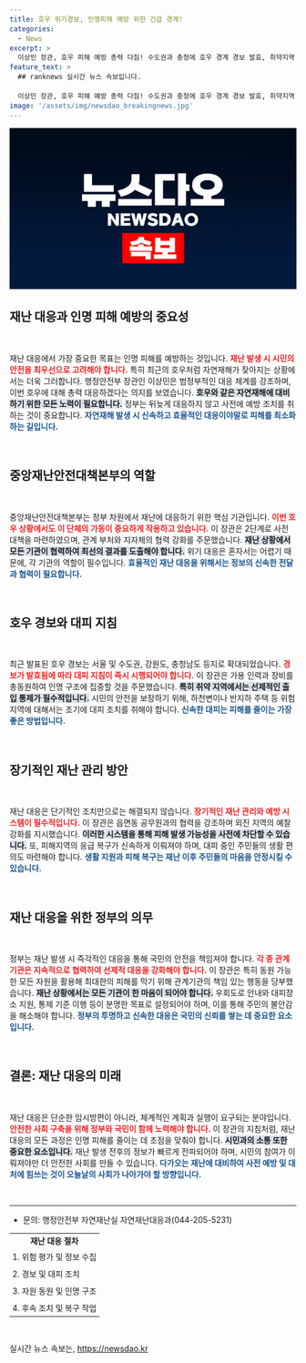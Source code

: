 ```yaml
---
title: 호우 위기경보, 인명피해 예방 위한 긴급 경계!
categories:
  - News
excerpt: >
  이상민 장관, 호우 피해 예방 총력 다짐! 수도권과 충청에 호우 경계 경보 발효, 취약지역 대피 및 안전조치 강화! 재난 대응의 최우선은 인명구조!
feature_text: >
  ## ranknews 실시간 뉴스 속보입니다.

  이상민 장관, 호우 피해 예방 총력 다짐! 수도권과 충청에 호우 경계 경보 발효, 취약지역 대피 및 안전조치 강화! 재난 대응의 최우선은 인명구조!
image: '/assets/img/newsdao_breakingnews.jpg'
---
```


<p><img src="/assets/img/newsdao_breakingnews.jpg" alt="ranknews 속보" /></p>

<h2 data-ke-size="size26">재난 대응과 인명 피해 예방의 중요성</h2>

<p data-ke-size="size16">&nbsp;</p>

<p>재난 대응에서 가장 중요한 목표는 인명 피해를 예방하는 것입니다. <b><span style="color: #ee2323;">재난 발생 시 시민의 안전을 최우선으로 고려해야 합니다.</span></b> 특히 최근의 호우처럼 자연재해가 잦아지는 상황에서는 더욱 그러합니다. 행정안전부 장관인 이상민은 범정부적인 대응 체계를 강조하며, 이번 호우에 대해 총력 대응하겠다는 의지를 보였습니다. <b><span style="background-color: #21538527;">호우와 같은 자연재해에 대비하기 위한 모든 노력이 필요합니다.</span></b> 정부는 뒤늦게 대응하지 않고 사전에 예방 조치를 취하는 것이 중요합니다. <b><span style="color: #1a5490;">자연재해 발생 시 신속하고 효율적인 대응이야말로 피해를 최소화하는 길입니다.</span></b></p>

<p data-ke-size="size16">&nbsp;</p>

<h2 data-ke-size="size26">중앙재난안전대책본부의 역할</h2>

<p data-ke-size="size16">&nbsp;</p>

<p>중앙재난안전대책본부는 정부 차원에서 재난에 대응하기 위한 핵심 기관입니다. <b><span style="color: #ee2323;">이번 호우 상황에서도 이 단체의 가동이 중요하게 작용하고 있습니다.</span></b> 이 장관은 2단계로 사전 대책을 마련하였으며, 관계 부처와 지자체의 협력 강화를 주문했습니다. <b><span style="background-color: #21538527;">재난 상황에서 모든 기관이 협력하여 최선의 결과를 도출해야 합니다.</span></b> 위기 대응은 혼자서는 어렵기 때문에, 각 기관의 역할이 필수입니다. <b><span style="color: #1a5490;">효율적인 재난 대응을 위해서는 정보의 신속한 전달과 협력이 필요합니다.</span></b></p>

<p data-ke-size="size16">&nbsp;</p>

<h2 data-ke-size="size26">호우 경보와 대피 지침</h2>

<p data-ke-size="size16">&nbsp;</p>

<p>최근 발표된 호우 경보는 서울 및 수도권, 강원도, 충청남도 등지로 확대되었습니다. <b><span style="color: #ee2323;">경보가 발효됨에 따라 대피 지침이 즉시 시행되어야 합니다.</span></b> 이 장관은 가용 인력과 장비를 총동원하여 인명 구조에 집중할 것을 주문했습니다. <b><span style="background-color: #21538527;">특히 취약 지역에서는 선제적인 출입 통제가 필수적입니다.</span></b> 시민의 안전을 보장하기 위해, 하천변이나 반지하 주택 등 위험 지역에 대해서는 조기에 대피 조치를 취해야 합니다. <b><span style="color: #1a5490;">신속한 대피는 피해를 줄이는 가장 좋은 방법입니다.</span></b></p>

<p data-ke-size="size16">&nbsp;</p>

<h2 data-ke-size="size26">장기적인 재난 관리 방안</h2>

<p data-ke-size="size16">&nbsp;</p>

<p>재난 대응은 단기적인 조치만으로는 해결되지 않습니다. <b><span style="color: #ee2323;">장기적인 재난 관리와 예방 시스템이 필수적입니다.</span></b> 이 장관은 읍면동 공무원과의 협력을 강조하며 외진 지역의 예찰 강화를 지시했습니다. <b><span style="background-color: #21538527;">이러한 시스템을 통해 피해 발생 가능성을 사전에 차단할 수 있습니다.</span></b> 또, 피해지역의 응급 복구가 신속하게 이뤄져야 하며, 대피 중인 주민들의 생활 편의도 마련해야 합니다. <b><span style="color: #1a5490;">생활 지원과 피해 복구는 재난 이후 주민들의 마음을 안정시킬 수 있습니다.</span></b></p>

<p data-ke-size="size16">&nbsp;</p>

<h2 data-ke-size="size26">재난 대응을 위한 정부의 의무</h2>

<p data-ke-size="size16">&nbsp;</p>

<p>정부는 재난 발생 시 즉각적인 대응을 통해 국민의 안전을 책임져야 합니다. <b><span style="color: #ee2323;">각 종 관계 기관은 지속적으로 협력하여 선제적 대응을 강화해야 합니다.</span></b> 이 장관은 특히 동원 가능한 모든 자원을 활용해 최대한의 피해를 막기 위해 관계기관의 책임 있는 행동을 당부했습니다. <b><span style="background-color: #21538527;">재난 상황에서는 모든 기관이 한 마음이 되어야 합니다.</span></b> 우회도로 안내와 대피장소 지원, 통제 기준 이행 등이 분명한 목표로 설정되어야 하며, 이를 통해 주민의 불안감을 해소해야 합니다. <b><span style="color: #1a5490;">정부의 투명하고 신속한 대응은 국민의 신뢰를 쌓는 데 중요한 요소입니다.</span></b></p>

<p data-ke-size="size16">&nbsp;</p>

<h2 data-ke-size="size26">결론: 재난 대응의 미래</h2>

<p data-ke-size="size16">&nbsp;</p>

<p>재난 대응은 단순한 임시방편이 아니라, 체계적인 계획과 실행이 요구되는 분야입니다. <b><span style="color: #ee2323;">안전한 사회 구축을 위해 정부와 국민이 함께 노력해야 합니다.</span></b> 이 장관의 지침처럼, 재난 대응의 모든 과정은 인명 피해를 줄이는 데 초점을 맞춰야 합니다. <b><span style="background-color: #21538527;">시민과의 소통 또한 중요한 요소입니다.</span></b> 재난 발생 전후의 정보가 빠르게 전파되어야 하며, 시민의 참여가 이뤄져야만 더 안전한 사회를 만들 수 있습니다. <b><span style="color: #1a5490;">다가오는 재난에 대비하여 사전 예방 및 대처에 힘쓰는 것이 오늘날의 사회가 나아가야 할 방향입니다.</span></b></p>

<p data-ke-size="size16">&nbsp;</p>

<hr />

<ul>
    <li>문의: 행정안전부 자연재난실 자연재난대응과(044-205-5231)</li>
</ul>

<table style="width: 100%;">
    <tr>
        <td style="text-align: center; height: 17px;"><b>재난 대응 절차</b></td>
    </tr>
    <tr>
        <td style="padding: 5px;">1. 위험 평가 및 정보 수집</td>
    </tr>
    <tr>
        <td style="padding: 5px;">2. 경보 및 대피 조치 </td>
    </tr>
    <tr>
        <td style="padding: 5px;">3. 자원 동원 및 인명 구조</td>
    </tr>
    <tr>
        <td style="padding: 5px;">4. 후속 조치 및 복구 작업</td>
    </tr>
</table>

<p data-ke-size="size16">&nbsp;</p>
실시간 뉴스 속보는, <a href="https://newsdao.kr" rel="dofollow">https://newsdao.kr</a>


